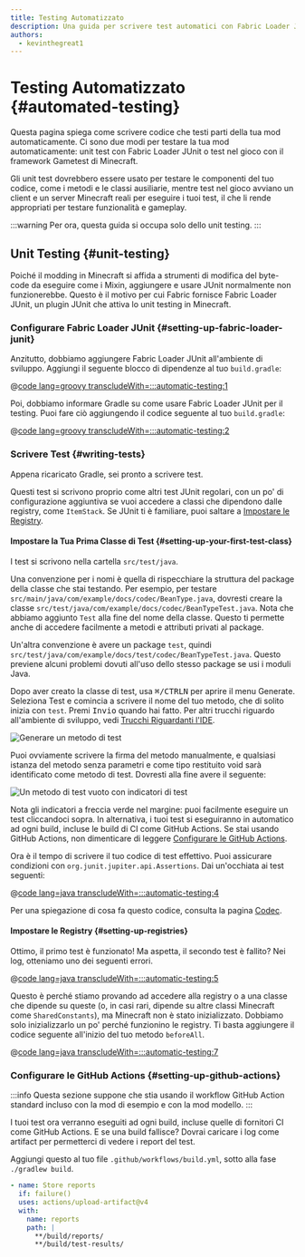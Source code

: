 ```yaml
---
title: Testing Automatizzato
description: Una guida per scrivere test automatici con Fabric Loader JUnit.
authors:
  - kevinthegreat1
---
```


# Testing Automatizzato {#automated-testing}

Questa pagina spiega come scrivere codice che testi parti della tua mod automaticamente. Ci sono due modi per testare la tua mod automaticamente: unit test con Fabric Loader JUnit o test nel gioco con il framework Gametest di Minecraft.

Gli unit test dovrebbero essere usato per testare le componenti del tuo codice, come i metodi e le classi ausiliarie, mentre test nel gioco avviano un client e un server Minecraft reali per eseguire i tuoi test, il che li rende appropriati per testare funzionalità e gameplay.

:::warning
Per ora, questa guida si occupa solo dello unit testing.
:::

## Unit Testing {#unit-testing}

Poiché il modding in Minecraft si affida a strumenti di modifica del byte-code da eseguire come i Mixin, aggiungere e usare JUnit normalmente non funzionerebbe. Questo è il motivo per cui Fabric fornisce Fabric Loader JUnit, un plugin JUnit che attiva lo unit testing in Minecraft.

### Configurare Fabric Loader JUnit {#setting-up-fabric-loader-junit}

Anzitutto, dobbiamo aggiungere Fabric Loader JUnit all'ambiente di sviluppo. Aggiungi il seguente blocco di dipendenze al tuo `build.gradle`:

@[code lang=groovy transcludeWith=:::automatic-testing:1](@/reference/build.gradle)

Poi, dobbiamo informare Gradle su come usare Fabric Loader JUnit per il testing. Puoi fare ciò aggiungendo il codice seguente al tuo `build.gradle`:

@[code lang=groovy transcludeWith=:::automatic-testing:2](@/reference/1.21/build.gradle)

### Scrivere Test {#writing-tests}

Appena ricaricato Gradle, sei pronto a scrivere test.

Questi test si scrivono proprio come altri test JUnit regolari, con un po' di configurazione aggiuntiva se vuoi accedere a classi che dipendono dalle registry, come `ItemStack`. Se JUnit ti è familiare, puoi saltare a [Impostare le Registry](#setting-up-registries).

#### Impostare la Tua Prima Classe di Test {#setting-up-your-first-test-class}

I test si scrivono nella cartella `src/test/java`.

Una convenzione per i nomi è quella di rispecchiare la struttura del package della classe che stai testando. Per esempio, per testare `src/main/java/com/example/docs/codec/BeanType.java`, dovresti creare la classe `src/test/java/com/example/docs/codec/BeanTypeTest.java`. Nota che abbiamo aggiunto `Test` alla fine del nome della classe. Questo ti permette anche di accedere facilmente a metodi e attributi privati al package.

Un'altra convenzione è avere un package `test`, quindi `src/test/java/com/example/docs/test/codec/BeanTypeTest.java`. Questo previene alcuni problemi dovuti all'uso dello stesso package se usi i moduli Java.

Dopo aver creato la classe di test, usa <kbd>⌘/CTRL</kbd><kbd>N</kbd> per aprire il menu Generate. Seleziona Test e comincia a scrivere il nome del tuo metodo, che di solito inizia con `test`. Premi <kbd>Invio</kbd> quando hai fatto. Per altri trucchi riguardo all'ambiente di sviluppo, vedi [Trucchi Riguardanti l'IDE](./ide-tips-and-tricks#code-generation).

![Generare un metodo di test](/assets/develop/misc/automatic-testing/unit_testing_01.png)

Puoi ovviamente scrivere la firma del metodo manualmente, e qualsiasi istanza del metodo senza parametri e come tipo restituito void sarà identificato come metodo di test. Dovresti alla fine avere il seguente:

![Un metodo di test vuoto con indicatori di test](/assets/develop/misc/automatic-testing/unit_testing_02.png)

Nota gli indicatori a freccia verde nel margine: puoi facilmente eseguire un test cliccandoci sopra. In alternativa, i tuoi test si eseguiranno in automatico ad ogni build, incluse le build di CI come GitHub Actions. Se stai usando GitHub Actions, non dimenticare di leggere [Configurare le GitHub Actions](#setting-up-github-actions).

Ora è il tempo di scrivere il tuo codice di test effettivo. Puoi assicurare condizioni con `org.junit.jupiter.api.Assertions`. Dai un'occhiata ai test seguenti:

@[code lang=java transcludeWith=:::automatic-testing:4](@/reference/1.21/src/test/java/com/example/docs/codec/BeanTypeTest.java)

Per una spiegazione di cosa fa questo codice, consulta la pagina [Codec](./codecs#registry-dispatch).

#### Impostare le Registry {#setting-up-registries}

Ottimo, il primo test è funzionato! Ma aspetta, il secondo test è fallito? Nei log, otteniamo uno dei seguenti errori.

@[code lang=java transcludeWith=:::automatic-testing:5](@/reference/1.21/src/test/java/com/example/docs/codec/BeanTypeTest.java)

Questo è perché stiamo provando ad accedere alla registry o a una classe che dipende su queste (o, in casi rari, dipende su altre classi Minecraft come `SharedConstants`), ma Minecraft non è stato inizializzato. Dobbiamo solo inizializzarlo un po' perché funzionino le registry. Ti basta aggiungere il codice seguente all'inizio del tuo metodo `beforeAll`.

@[code lang=java transcludeWith=:::automatic-testing:7](@/reference/1.21/src/test/java/com/example/docs/codec/BeanTypeTest.java)

### Configurare le GitHub Actions {#setting-up-github-actions}

:::info
Questa sezione suppone che stia usando il workflow GitHub Action standard incluso con la mod di esempio e con la mod modello.
:::

I tuoi test ora verranno eseguiti ad ogni build, incluse quelle di fornitori CI come GitHub Actions. E se una build fallisce? Dovrai caricare i log come artifact per permetterci di vedere i report del test.

Aggiungi questo al tuo file `.github/workflows/build.yml`, sotto alla fase `./gradlew build`.

```yaml
- name: Store reports
  if: failure()
  uses: actions/upload-artifact@v4
  with:
    name: reports
    path: |
      **/build/reports/
      **/build/test-results/
```

